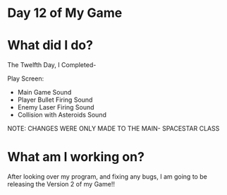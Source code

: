 # Day 12 of My Game

# What did I do?

The Twelfth Day, I Completed-

Play Screen:

* Main Game Sound
* Player Bullet Firing Sound
* Enemy Laser Firing Sound
* Collision with Asteroids Sound

NOTE: CHANGES WERE ONLY MADE TO THE MAIN- SPACESTAR CLASS

# What am I working on? 

After looking over my program, and fixing any bugs, I am going to be releasing the Version 2 of my Game!!
